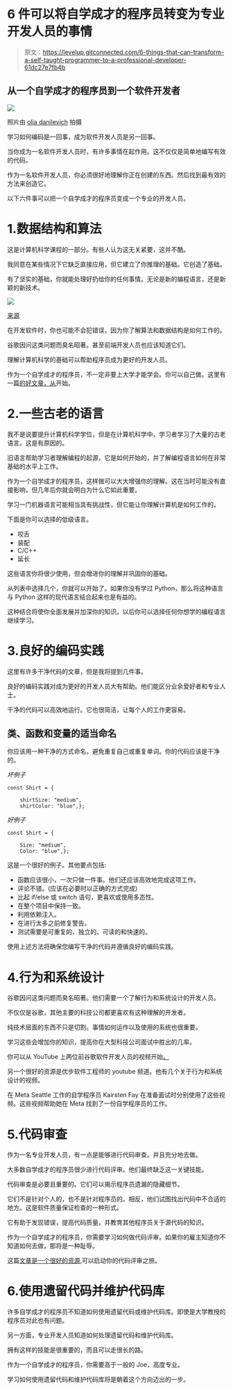 # 6 件可以将自学成才的程序员转变为专业开发人员的事情

> 原文：<https://levelup.gitconnected.com/6-things-that-can-transform-a-self-taught-programmer-to-a-professional-developer-61dc27e7fb4b>

## 从一个自学成才的程序员到一个软件开发者

![](img/e9668a75bbe9eaa9919da4fdcea9dd7c.png)

照片由 [olia danilevich](https://www.pexels.com/photo/man-using-3-computers-4974914/) 拍摄

学习如何编码是一回事，成为软件开发人员是另一回事。

当你成为一名软件开发人员时，有许多事情在起作用。这不仅仅是简单地编写有效的代码。

作为一名软件开发人员，你必须很好地理解你正在创建的东西。然后找到最有效的方法来创造它。

以下六件事可以把一个自学成才的程序员变成一个专业的开发人员。

# 1.数据结构和算法

这是计算机科学课程的一部分。有些人认为这无关紧要，这并不酷。

我同意在某些情况下它缺乏直接应用，但它建立了你推理的基础。它创造了基础。

有了坚实的基础，你就能处理好扔给你的任何事情。无论是新的编程语言，还是新颖的新技术。

![](img/3b2af928ad9c576f4f2b4e1f4fcf1ecb.png)

[来源](https://medium.com/coderbyte/a-guide-to-becoming-a-full-stack-developer-in-2017-5c3c08a1600c)

在开发软件时，你也可能不会犯错误，因为你了解算法和数据结构是如何工作的。

谷歌因问这类问题而臭名昭著。甚至前端开发人员也应该知道它们。

理解计算机科学的基础可以帮助程序员成为更好的开发人员。

作为一个自学成才的程序员，不一定非要上大学才能学会。你可以自己做。这里有一篇[的好文章，从](https://medium.com/coderbyte/how-to-get-good-at-algorithms-data-structures-d33d5163353f)开始。

# 2.一些古老的语言

我不是说要提升计算机科学学位，但是在计算机科学中，学习者学习了大量的古老语言。这是有原因的。

旧语言帮助学习者理解编程的起源，它是如何开始的，并了解编程语言如何在非常基础的水平上工作。

作为一个自学成才的程序员，这样做可以大大增强你的理解。这在当时可能没有直接影响，但几年后你就会明白为什么它如此重要。

学习一门机器语言可能相当具有挑战性，但它能让你理解计算机是如何工作的。

下面是你可以选择的低级语言。

*   咬舌
*   装配
*   C/C++
*   延长

这些语言你将很少使用，但会增进你的理解并巩固你的基础。

从列表中选择几个，你就可以开始了。如果你没有学过 Python，那么将这种语言与 Python 这样的现代语言结合起来也是有益的。

这种结合将使你全面发展并加深你的知识。以后你可以选择任何你想学的编程语言继续学习。

# 3.良好的编码实践

这里有许多干净代码的文章，但是我将提到几件事。

良好的编码实践对成为更好的开发人员大有帮助。他们能区分业余爱好者和专业人士。

干净的代码可以高效地运行。它也很简洁，让每个人的工作更容易。

## 类、函数和变量的适当命名

你应该用一种干净的方式命名，避免重复自己或重复单词。你的代码应该是干净的。

*坏例子*

```
const Shirt = {

    shirtSize: "medium",
    shirtColor: "blue",};
```

*好例子*

```
const Shirt = {

    Size: "medium",
    Color: "blue",};
```

这是一个很好的例子。其他要点包括:

*   函数应该很小，一次只做一件事。他们还应该高效地完成这项工作。
*   评论不错。(应该在必要时以正确的方式完成)
*   比起 if/else 或 switch 语句，更喜欢或使用多态性。
*   在整个项目中保持一致。
*   利用依赖注入。
*   在进行太多之前修复警告。
*   测试需要是可重复的、独立的、可读的和快速的。

使用上述方法将确保您编写干净的代码并遵循良好的编码实践。

# 4.行为和系统设计

谷歌因问这类问题而臭名昭著。他们需要一个了解行为和系统设计的开发人员。

不仅仅是谷歌，其他主要的科技公司都更喜欢有这种理解的开发者。

纯技术层面的东西不只是切割。事情如何运作以及使用的系统也很重要。

学习这些会增加你的知识，提高你在大型科技公司面试中胜出的几率。

你可以从 YouTube 上两位前谷歌软件开发人员的视频开始[。](https://youtu.be/q0KGYwNbf-0)

另一个很好的资源是优步软件工程师的 youtube 频道。他有几个关于行为和系统设计的视频。

在 Meta Seattle 工作的自学程序员 Kairsten Fay 在准备面试时分别使用了这些视频。这些视频帮助她在 Meta 找到了一份自学程序员的工作。

# 5.代码审查

作为一名专业开发人员，有一点是能够进行代码审查。并且充分地去做。

大多数自学成才的程序员很少进行代码评审。他们最终缺乏这一关键技能。

代码审查是必要且重要的。它们可以揭示程序员遗漏的隐藏细节。

它们不是针对个人的，也不是针对程序员的。相反，他们试图找出代码中不合适的地方。这是软件质量保证检查的一种形式。

它有助于发现错误，提高代码质量，并教育其他程序员关于源代码的知识。

作为一个自学成才的程序员，你需要学习如何做代码评审。如果你的雇主知道你不知道如何去做，那将是一种耻辱。

这篇[文章是一个很好的资源](https://betterprogramming.pub/how-to-review-code-in-7-steps-98298003b7ec),可以启动你的代码评审之旅。

# 6.使用遗留代码并维护代码库

许多自学成才的程序员不知道如何使用遗留代码或维护代码库。即使是大学教授的程序员对此也有问题。

另一方面，专业开发人员知道如何处理遗留代码和维护代码库。

拥有这样的技能是很重要的，而且可以走很长的路。

作为一个自学成才的程序员，你需要高于一般的 Joe，高度专业。

学习如何使用遗留代码和维护代码库将是朝着这个方向迈出的一步。